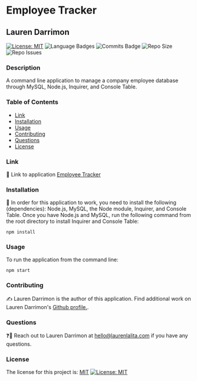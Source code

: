 # Employee Tracker
## Lauren Darrimon
[![License: MIT](https://img.shields.io/badge/License-MIT-yellow?style=for-the-badge&logo=appveyor)](https://opensource.org/licenses/MIT) ![Language Badges](https://img.shields.io/github/languages/top/laurenDarrimon/employee-tracker?style=for-the-badge&logo=appveyor) ![Commits Badge](https://img.shields.io/github/last-commit/laurenDarrimon/employee-tracker?style=for-the-badge&logo=appveyor) ![Repo Size](https://img.shields.io/github/repo-size/laurenDarrimon/employee-tracker?style=for-the-badge&logo=appveyor) ![Repo Issues](https://img.shields.io/github/issues/laurenDarrimon/employee-tracker?style=for-the-badge&logo=appveyor)
    
### Description
A command line application to manage a company employee database through MySQL, Node.js, Inquirer, and Console Table. 

### Table of Contents

* [Link](#link)
* [Installation](#installation)
* [Usage](#usage)
* [Contributing](#contributing)
* [Questions](#questions)
* [License](#license)


### Link 
🔗 
Link to application [Employee Tracker](https://laurendarrimon.github.io/employee-tracker/)


### Installation
🔧
In order for this application to work, you need to install the following (dependencies): 
Node.js, MySQL, the Node module, Inquirer, and Console Table.  Once you have Node.js and MySQL, run the following command from the root directory to install Inquirer and Console Table: 

~~~
npm install 
~~~


### Usage 
To run the application from the command line: 

~~~
npm start
~~~


### Contributing 
✍️ 
Lauren Darrimon is the author of this application. Find additional work on Lauren Darrimon's [Github profile.](http://github.com/laurenDarrimon). 


### Questions
❓💌
Reach out to Lauren Darrimon at hello@laurenlalita.com if you have any questions. 

### License
The license for this project is: [MIT](https://opensource.org/licenses/MIT)
[![License: MIT](https://img.shields.io/badge/License-MIT-yellow?style=for-the-badge&logo=appveyor)](https://opensource.org/licenses/MIT)
